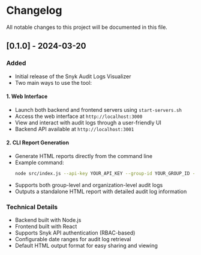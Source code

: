 # Changelog

All notable changes to this project will be documented in this file.

## [0.1.0] - 2024-03-20

### Added
- Initial release of the Snyk Audit Logs Visualizer
- Two main ways to use the tool:

#### 1. Web Interface
- Launch both backend and frontend servers using `start-servers.sh`
- Access the web interface at `http://localhost:3000`
- View and interact with audit logs through a user-friendly UI
- Backend API available at `http://localhost:3001`

#### 2. CLI Report Generation
- Generate HTML reports directly from the command line
- Example command:
  ```bash
  node src/index.js --api-key YOUR_API_KEY --group-id YOUR_GROUP_ID --output-format html FROM_DATE TO_DATE
  ```
- Supports both group-level and organization-level audit logs
- Outputs a standalone HTML report with detailed audit log information

### Technical Details
- Backend built with Node.js
- Frontend built with React
- Supports Snyk API authentication (RBAC-based)
- Configurable date ranges for audit log retrieval
- Default HTML output format for easy sharing and viewing 